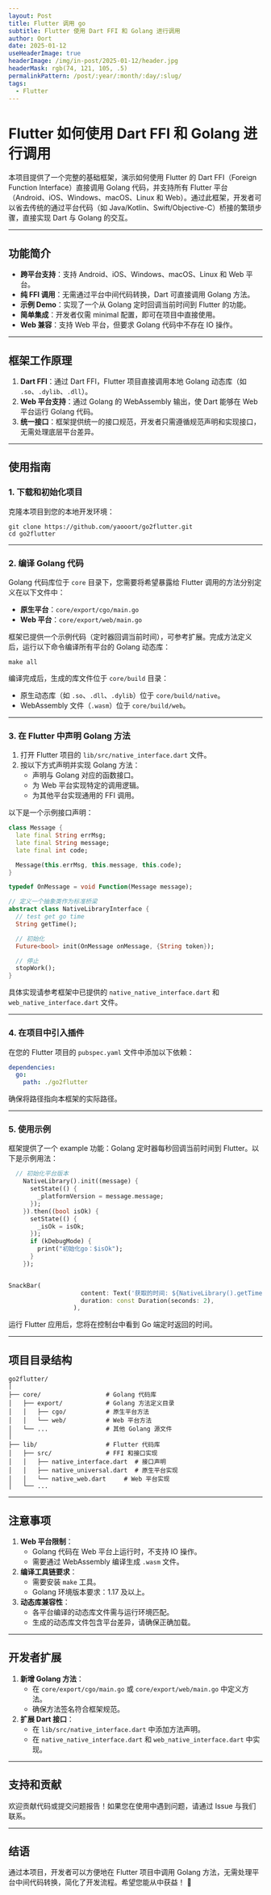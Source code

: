 ```yaml
---
layout: Post
title: Flutter 调用 go
subtitle: Flutter 使用 Dart FFI 和 Golang 进行调用
author: Oort
date: 2025-01-12
useHeaderImage: true
headerImage: /img/in-post/2025-01-12/header.jpg
headerMask: rgb(74, 121, 105, .5)
permalinkPattern: /post/:year/:month/:day/:slug/
tags:
  - Flutter
---
```


<!-- more -->

# Flutter 如何使用 Dart FFI 和 Golang 进行调用

本项目提供了一个完整的基础框架，演示如何使用 Flutter 的 Dart FFI（Foreign Function Interface）直接调用 Golang 代码，并支持所有 Flutter 平台（Android、iOS、Windows、macOS、Linux 和 Web）。通过此框架，开发者可以省去传统的通过平台代码（如 Java/Kotlin、Swift/Objective-C）桥接的繁琐步骤，直接实现 Dart 与 Golang 的交互。

---

## 功能简介

- **跨平台支持**：支持 Android、iOS、Windows、macOS、Linux 和 Web 平台。
- **纯 FFI 调用**：无需通过平台中间代码转换，Dart 可直接调用 Golang 方法。
- **示例 Demo**：实现了一个从 Golang 定时回调当前时间到 Flutter 的功能。
- **简单集成**：开发者仅需 minimal 配置，即可在项目中直接使用。
- **Web 兼容**：支持 Web 平台，但要求 Golang 代码中不存在 IO 操作。

---

## 框架工作原理

1. **Dart FFI**：通过 Dart FFI，Flutter 项目直接调用本地 Golang 动态库（如 `.so`、`.dylib`、`.dll`）。
2. **Web 平台支持**：通过 Golang 的 WebAssembly 输出，使 Dart 能够在 Web 平台运行 Golang 代码。
3. **统一接口**：框架提供统一的接口规范，开发者只需遵循规范声明和实现接口，无需处理底层平台差异。

---

## 使用指南

### 1. 下载和初始化项目

克隆本项目到您的本地开发环境：

```shell
git clone https://github.com/yaooort/go2flutter.git
cd go2flutter
```

---

### 2. 编译 Golang 代码

Golang 代码库位于 `core` 目录下，您需要将希望暴露给 Flutter 调用的方法分别定义在以下文件中：

- **原生平台**：`core/export/cgo/main.go`
- **Web 平台**：`core/export/web/main.go`

框架已提供一个示例代码（定时器回调当前时间），可参考扩展。完成方法定义后，运行以下命令编译所有平台的 Golang 动态库：

```shell
make all
```

编译完成后，生成的库文件位于 `core/build` 目录：

- 原生动态库（如 `.so`、`.dll`、`.dylib`）位于 `core/build/native`。
- WebAssembly 文件（`.wasm`）位于 `core/build/web`。

---

### 3. 在 Flutter 中声明 Golang 方法

1. 打开 Flutter 项目的 `lib/src/native_interface.dart` 文件。
2. 按以下方式声明并实现 Golang 方法：
   - 声明与 Golang 对应的函数接口。
   - 为 Web 平台实现特定的调用逻辑。
   - 为其他平台实现通用的 FFI 调用。

以下是一个示例接口声明：

```dart
class Message {
  late final String errMsg;
  late final String message;
  late final int code;

  Message(this.errMsg, this.message, this.code);
}

typedef OnMessage = void Function(Message message);

// 定义一个抽象类作为标准桥梁
abstract class NativeLibraryInterface {
  // test get go time
  String getTime();

  // 初始化
  Future<bool> init(OnMessage onMessage, {String token});

  // 停止
  stopWork();
}
```

具体实现请参考框架中已提供的 `native_native_interface.dart` 和 `web_native_interface.dart` 文件。

---

### 4. 在项目中引入插件

在您的 Flutter 项目的 `pubspec.yaml` 文件中添加以下依赖：

```yaml
dependencies:
  go:
    path: ./go2flutter
```

确保将路径指向本框架的实际路径。

---

### 5. 使用示例

框架提供了一个 example 功能：Golang 定时器每秒回调当前时间到 Flutter。以下是示例用法：

```dart
  // 初始化平台版本
    NativeLibrary().init((message) {
      setState(() {
        _platformVersion = message.message;
      });
    }).then((bool isOk) {
      setState(() {
        _isOk = isOk;
      });
      if (kDebugMode) {
        print("初始化go：$isOk");
      }
    });


SnackBar(
                    content: Text('获取的时间: ${NativeLibrary().getTime()}'),
                    duration: const Duration(seconds: 2),
                  ),
```

运行 Flutter 应用后，您将在控制台中看到 Go 端定时返回的时间。

---

## 项目目录结构

```
go2flutter/
│
├── core/                  # Golang 代码库
│   ├── export/            # Golang 方法定义目录
│   │   ├── cgo/           # 原生平台方法
│   │   └── web/           # Web 平台方法
│   └── ...                # 其他 Golang 源文件
│
├── lib/                   # Flutter 代码库
│   ├── src/               # FFI 和接口实现
│   │   ├── native_interface.dart  # 接口声明
│   │   ├── native_universal.dart  # 原生平台实现
│   │   └── native_web.dart     # Web 平台实现
│   └── ...
```

---

## 注意事项

1. **Web 平台限制**：
   - Golang 代码在 Web 平台上运行时，不支持 IO 操作。
   - 需要通过 WebAssembly 编译生成 `.wasm` 文件。
2. **编译工具链要求**：
   - 需要安装 `make` 工具。
   - Golang 环境版本要求：1.17 及以上。
3. **动态库兼容性**：
   - 各平台编译的动态库文件需与运行环境匹配。
   - 生成的动态库文件包含平台差异，请确保正确加载。

---

## 开发者扩展

1. **新增 Golang 方法**：
   - 在 `core/export/cgo/main.go` 或 `core/export/web/main.go` 中定义方法。
   - 确保方法签名符合框架规范。
2. **扩展 Dart 接口**：
   - 在 `lib/src/native_interface.dart` 中添加方法声明。
   - 在 `native_native_interface.dart` 和 `web_native_interface.dart` 中实现。

---

## 支持和贡献

欢迎贡献代码或提交问题报告！如果您在使用中遇到问题，请通过 Issue 与我们联系。

---

## 结语

通过本项目，开发者可以方便地在 Flutter 项目中调用 Golang 方法，无需处理平台中间代码转换，简化了开发流程。希望您能从中获益！ 🎉
